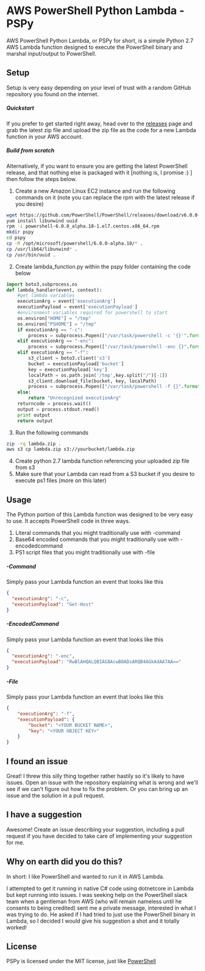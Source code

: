 # AWS PowerShell Python Lambda - PSPy

AWS PowerShell Python Lambda, or PSPy for short, is a simple Python 2.7 AWS Lambda function designed to execute the PowerShell binary and marshal input/output to PowerShell.

## Setup
Setup is very easy depending on your level of trust with a random GitHub repository you found on the internet.

##### Quickstart
If you prefer to get started right away, head over to the [releases](https://github.com/vector-sec/PSPy/releases/) page and grab the latest zip file and upload the zip file as the code for a new Lambda function in your AWS account.

##### Build from scratch
Alternatively, if you want to ensure you are getting the latest PowerShell release, and that nothing else is packaged with it [nothing is, I promise :) ] then follow the steps below.
1. Create a new Amazon Linux EC2 instance and run the following commands on it (note you can replace the rpm with the latest release if you desire)
```sh
wget https://github.com/PowerShell/PowerShell/releases/download/v6.0.0-alpha.18/powershell-6.0.0_alpha.18-1.el7.centos.x86_64.rpm
yum install libunwind uuid
rpm -i powershell-6.0.0_alpha.18-1.el7.centos.x86_64.rpm
mkdir pspy
cd pspy
cp -R /opt/microsoft/powershell/6.0.0-alpha.18/* .
cp /usr/lib64/libunwind* .
cp /usr/bin/uuid .
```
2. Create lambda_function.py within the pspy folder containing the code below
```python
import boto3,subprocess,os
def lambda_handler(event, context):
    #get lambda variables
    executionArg = event['executionArg']
    executionPayload = event['executionPayload']
    #environment variables required for powershell to start
    os.environ["HOME"] = "/tmp"
    os.environ["PSHOME"] = "/tmp"
    if executionArg == "-c":
        process = subprocess.Popen(["/var/task/powershell -c '{}'".format(executionPayload)],stdout=subprocess.PIPE,stderr=subprocess.STDOUT,shell=True)
    elif executionArg == "-enc":
        process = subprocess.Popen(["/var/task/powershell -enc {}".format(executionPayload)],stdout=subprocess.PIPE,stderr=subprocess.STDOUT,shell=True)
    elif executionArg == "-f":
        s3_client = boto3.client('s3')
        bucket = executionPayload['bucket']
        key = executionPayload['key']
        localPath = os.path.join('/tmp',key.split("/")[-1])
        s3_client.download_file(bucket, key, localPath)
        process = subprocess.Popen(["/var/task/powershell -f {}".format(localPath)],stdout=subprocess.PIPE,stderr=subprocess.STDOUT,shell=True)
    else:
        return "Unrecognized executionArg"
    returncode = process.wait()
    output = process.stdout.read()
    print output
    return output
```
3. Run the following commands
```sh
zip -rq lambda.zip .
aws s3 cp lambda.zip s3://yourbucket/lambda.zip
```
4. Create python 2.7 lambda function referencing your uploaded zip file from s3
5. Make sure that your Lambda can read from a S3 bucket if you desire to execute ps1 files (more on this later)

## Usage
The Python portion of this Lambda function was designed to be very easy to use. It accepts PowerShell code in three ways.
1. Literal commands that you might traditionally use with -command
2. Base64 encoded commands that you might traditionally use with -encodedcommand
3. PS1 script files that you might traditionally use with -file

##### -Command
Simply pass your Lambda function an event that looks like this
```json
{
  "executionArg": "-c",
  "executionPayload": "Get-Host"
}
```

##### -EncodedCommand
Simply pass your Lambda function an event that looks like this
```json
{
  "executionArg": "-enc",
  "executionPayload": "RwBlAHQALQBIAG8AcwB0ADsARQB4AGkAdAA7AA=="
}
```

##### -File
Simply pass your Lambda function an event that looks like this
```json
{
	"executionArg": "-f",
	"executionPayload": {
		"bucket": "<YOUR BUCKET NAME>",
		"key": "<YOUR OBJECT KEY>"
	}
}
```

## I found an issue
Great! I threw this silly thing together rather hastily so it's likely to have issues. Open an issue with the repository explaining what is wrong and we'll see if we can't figure out how to fix the problem. Or you can bring up an issue and the solution in a pull request.

## I have a suggestion
Awesome! Create an issue describing your suggestion, including a pull request if you have decided to take care of implementing your suggestion for me.

## Why on earth did you do this?
In short: I like PowerShell and wanted to run it in AWS Lambda.

I attempted to get it running in native C# code using dotnetcore in Lambda but kept running into issues. I was seeking help on the PowerShell slack team when a gentleman from AWS (who will remain nameless until he consents to being credited) sent me a private message, interested in what I was trying to do. He asked if I had tried to just use the PowerShell binary in Lambda, so I decided I would give his suggestion a shot and it totally worked!

## License
PSPy is licensed under the MIT license, just like [PowerShell](https://github.com/PowerShell/PowerShell/blob/master/LICENSE.txt)

